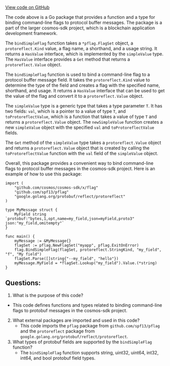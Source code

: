[View code on GitHub](https://github.com/cosmos/cosmos-sdk/blob/main/client/v2/autocli/flag/simple.go)

The code above is a Go package that provides a function and a type for binding command-line flags to protocol buffer messages. The package is a part of the larger cosmos-sdk project, which is a blockchain application development framework.

The `bindSimpleFlag` function takes a `*pflag.FlagSet` object, a `protoreflect.Kind` value, a flag name, a shorthand, and a usage string. It returns a `HasValue` interface, which is implemented by the `simpleValue` type. The `HasValue` interface provides a `Get` method that returns a `protoreflect.Value` object.

The `bindSimpleFlag` function is used to bind a command-line flag to a protocol buffer message field. It takes the `protoreflect.Kind` value to determine the type of the field and creates a flag with the specified name, shorthand, and usage. It returns a `HasValue` interface that can be used to get the value of the flag and convert it to a `protoreflect.Value` object.

The `simpleValue` type is a generic type that takes a type parameter `T`. It has two fields: `val`, which is a pointer to a value of type `T`, and `toProtoreflectValue`, which is a function that takes a value of type `T` and returns a `protoreflect.Value` object. The `newSimpleValue` function creates a new `simpleValue` object with the specified `val` and `toProtoreflectValue` fields.

The `Get` method of the `simpleValue` type takes a `protoreflect.Value` object and returns a `protoreflect.Value` object that is created by calling the `toProtoreflectValue` function with the `val` field of the `simpleValue` object.

Overall, this package provides a convenient way to bind command-line flags to protocol buffer messages in the cosmos-sdk project. Here is an example of how to use this package:

```
import (
    "github.com/cosmos/cosmos-sdk/x/flag"
    "github.com/spf13/pflag"
    "google.golang.org/protobuf/reflect/protoreflect"
)

type MyMessage struct {
    MyField string `protobuf:"bytes,1,opt,name=my_field,json=myField,proto3" json:"my_field,omitempty"`
}

func main() {
    myMessage := &MyMessage{}
    flagSet := pflag.NewFlagSet("myapp", pflag.ExitOnError)
    flag.BindSimpleFlag(flagSet, protoreflect.StringKind, "my_field", "f", "My field")
    flagSet.Parse([]string{"--my_field", "hello"})
    myMessage.MyField = *flagSet.Lookup("my_field").Value.(*string)
}
```
## Questions: 
 1. What is the purpose of this code?
   - This code defines functions and types related to binding command-line flags to protobuf messages in the cosmos-sdk project.
2. What external packages are imported and used in this code?
   - This code imports the `pflag` package from `github.com/spf13/pflag` and the `protoreflect` package from `google.golang.org/protobuf/reflect/protoreflect`.
3. What types of protobuf fields are supported by the `bindSimpleFlag` function?
   - The `bindSimpleFlag` function supports string, uint32, uint64, int32, int64, and bool protobuf field types.